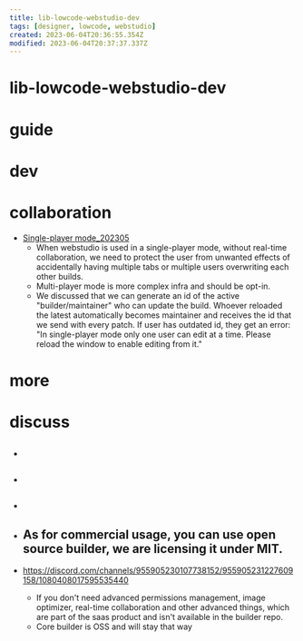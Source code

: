 ```yaml
---
title: lib-lowcode-webstudio-dev
tags: [designer, lowcode, webstudio]
created: 2023-06-04T20:36:55.354Z
modified: 2023-06-04T20:37:37.337Z
---
```


# lib-lowcode-webstudio-dev

# guide

# dev

# collaboration

- [Single-player mode_202305](https://github.com/webstudio-is/webstudio-builder/issues/1664)
  - When webstudio is used in a single-player mode, without real-time collaboration, we need to protect the user from unwanted effects of accidentally having multiple tabs or multiple users overwriting each other builds.
  - Multi-player mode is more complex infra and should be opt-in.
  - We discussed that we can generate an id of the active "builder/maintainer" who can update the build. Whoever reloaded the latest automatically becomes maintainer and receives the id that we send with every patch. If user has outdated id, they get an error: "In single-player mode only one user can edit at a time. Please reload the window to enable editing from it."
# more

# discuss

- ## 

- ## 

- ## 

- ## As for commercial usage, you can use open source builder, we are licensing it under MIT. 
- https://discord.com/channels/955905230107738152/955905231227609158/1080408017595535440
  - If you don't need advanced permissions management, image optimizer, real-time collaboration and other advanced things, which are part of the saas product and isn't available in the builder repo.
  - Core builder is OSS and will stay that way
